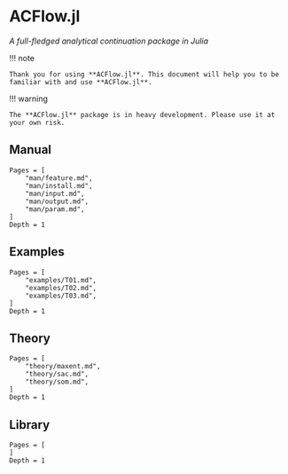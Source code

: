 # ACFlow.jl

*A full-fledged analytical continuation package in Julia*

!!! note

    Thank you for using **ACFlow.jl**. This document will help you to be familiar with and use **ACFlow.jl**.

!!! warning

    The **ACFlow.jl** package is in heavy development. Please use it at your own risk.

## Manual

```@contents
Pages = [
    "man/feature.md",
    "man/install.md",
    "man/input.md",
    "man/output.md",
    "man/param.md",
]
Depth = 1
```

## Examples

```@contents
Pages = [
    "examples/T01.md",
    "examples/T02.md",
    "examples/T03.md",
]
Depth = 1
```

## Theory

```@contents
Pages = [
    "theory/maxent.md",
    "theory/sac.md",
    "theory/som.md",
]
Depth = 1
```

## Library

```@contents
Pages = [
]
Depth = 1
```
